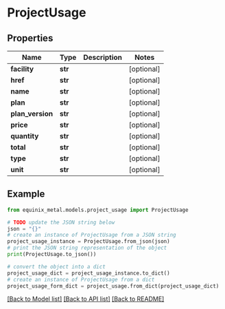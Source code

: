 # ProjectUsage


## Properties

Name | Type | Description | Notes
------------ | ------------- | ------------- | -------------
**facility** | **str** |  | [optional] 
**href** | **str** |  | [optional] 
**name** | **str** |  | [optional] 
**plan** | **str** |  | [optional] 
**plan_version** | **str** |  | [optional] 
**price** | **str** |  | [optional] 
**quantity** | **str** |  | [optional] 
**total** | **str** |  | [optional] 
**type** | **str** |  | [optional] 
**unit** | **str** |  | [optional] 

## Example

```python
from equinix_metal.models.project_usage import ProjectUsage

# TODO update the JSON string below
json = "{}"
# create an instance of ProjectUsage from a JSON string
project_usage_instance = ProjectUsage.from_json(json)
# print the JSON string representation of the object
print(ProjectUsage.to_json())

# convert the object into a dict
project_usage_dict = project_usage_instance.to_dict()
# create an instance of ProjectUsage from a dict
project_usage_form_dict = project_usage.from_dict(project_usage_dict)
```
[[Back to Model list]](../README.md#documentation-for-models) [[Back to API list]](../README.md#documentation-for-api-endpoints) [[Back to README]](../README.md)


